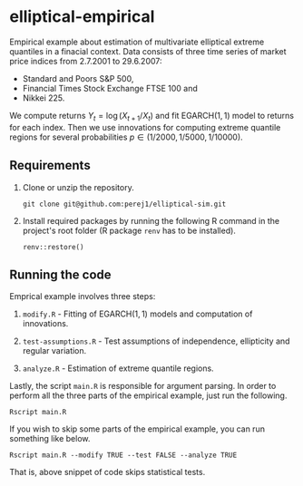 # elliptical-empirical

Empirical example about estimation of multivariate elliptical extreme quantiles in a finacial context. Data consists of three time series of market price indices from 2.7.2001 to 29.6.2007:

- Standard and Poors S&P 500,
- Financial Times Stock Exchange FTSE 100 and
- Nikkei 225.

We compute returns $Y_t = \log(X_{t+1} / X_t)$ and fit $\mathrm{EGARCH}(1, 1)$ model to returns for each index. Then we use innovations for computing extreme quantile regions for several probabilities $p\in(1/2000, 1/5000, 1/10000)$.

## Requirements

1. Clone or unzip the repository.
    ```
    git clone git@github.com:perej1/elliptical-sim.git
    ```

2. Install required packages by running the following R command in the project's root folder (R package `renv` has to be installed).
    ```
    renv::restore()
    ```

## Running the code

Emprical example involves three steps:

1. `modify.R` - Fitting of $\mathrm{EGARCH}(1, 1)$ models and computation of innovations.

2. `test-assumptions.R` - Test assumptions of independence, ellipticity and regular variation.

3. `analyze.R` - Estimation of extreme quantile regions.

Lastly, the script `main.R` is responsible for argument parsing. In order to perform all the three parts of the empirical example, just run the following.
```
Rscript main.R
```

If you wish to skip some parts of the empirical example, you can run something like below.
```
Rscript main.R --modify TRUE --test FALSE --analyze TRUE
```
That is, above snippet of code skips statistical tests.